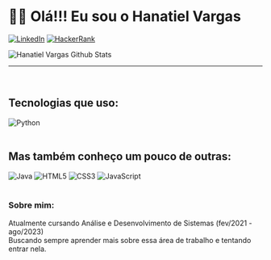 # ✌🏻 Olá!!! Eu sou o Hanatiel Vargas


[![LinkedIn](https://img.shields.io/badge/LinkedIn-0077B5?style=for-the-badge&logo=linkedin&logoColor=white)](https://www.linkedin.com/in/hanatielvargas/)
[![HackerRank](https://img.shields.io/badge/-Hackerrank-2EC866?style=for-the-badge&logo=HackerRank&logoColor=white)](https://www.hackerrank.com/hanatielv)

![Hanatiel Vargas Github Stats](https://github-readme-stats.vercel.app/api?username=HanatielVargas&theme=transparent)


***
<br>

## Tecnologias que uso:

<div>
    <img alt="Python" src="https://img.shields.io/badge/Python-3776AB?style=for-the-badge&logo=python&logoColor=white"></img>
</div>

<br>

## Mas também conheço um pouco de outras:

<div>
    <img alt="Java" src="https://img.shields.io/badge/Java-ED8B00?style=for-the-badge&logo=openjdk&logoColor=white"></img>
    <img alt="HTML5" src="https://img.shields.io/badge/HTML5-E34F26?style=for-the-badge&logo=html5&logoColor=white"></img>
    <img alt="CSS3" src="https://img.shields.io/badge/CSS3-1572B6?style=for-the-badge&logo=css3&logoColor=white"></img>
    <img alt="JavaScript" src="https://img.shields.io/badge/JavaScript-F7DF1E?style=for-the-badge&logo=javascript&logoColor=black"></img>
</div>

<br>

### Sobre mim:


 Atualmente cursando Análise e Desenvolvimento de Sistemas (fev/2021 - ago/2023) <br> Buscando sempre aprender mais sobre essa área de trabalho e tentando entrar nela.
